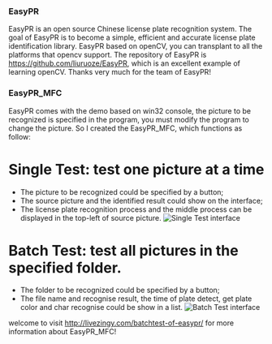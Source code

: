 ### EasyPR
EasyPR is an open source Chinese license plate recognition system. The goal of EasyPR is to become a simple, efficient and accurate license plate identification library. EasyPR based on openCV, you can transplant to all the platforms that opencv support. The repository of EasyPR is https://github.com/liuruoze/EasyPR, which is an excellent example of learning openCV. Thanks very much for the team of EasyPR!

### EasyPR_MFC
EasyPR comes with the demo based on win32 console, the picture to be recognized is specified in the program, you must modify the program to change the picture. So I created the EasyPR_MFC, which functions as follow:
# Single Test:  test one picture at a time
* The picture to be recognized could be specified by a button;
* The source picture and the identified result could show on the interface;
* The license plate recognition process and the middle process can be displayed in the top-left of source picture. 
![Single Test interface](http://livezingy.qiniudn.com/201608/easyPR_MFC.png)

# Batch Test:  test all pictures in the specified folder.
* The folder to be recognized could be specified by a button;
* The file name and recognise result, the time of plate detect, get plate color and char recognise could be show in a list.
![Batch Test interface](http://livezingy.qiniudn.com/201609/opencv/CMSER_Detect.png)

welcome to visit http://livezingy.com/batchtest-of-easypr/ for more information about EasyPR_MFC!
